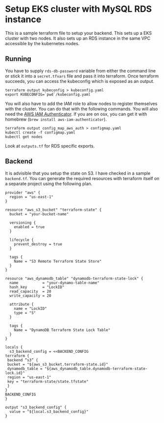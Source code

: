 # Setup EKS cluster with MySQL RDS instance

This is a sample terraform file to setup your backend. This sets up a EKS cluster with two nodes. It also sets up an RDS instance in the same VPC accessible by the kubernetes nodes.

## Running

You have to supply `rds-db-password` variable from either the command line or stick it into a `secret.tfvars` file and pass it into terraform. Once terraform succeeds, you can access the kubeconfig which is exposed as an output.

    terraform output kubeconfig > kubeconfig.yaml
    export KUBECONFIG=`pwd`/kubeconfig.yaml

You will also have to add the IAM role to allow nodes to register themselves with the cluster. You can do that with the following commands. You will also need the [AWS IAM Authenticator](https://github.com/kubernetes-sigs/aws-iam-authenticator). If you are on osx, you can get it with homebrew (`brew install aws-iam-authenticator`).

    terraform output config_map_aws_auth > configmap.yaml
    kubectl create -f configmap.yaml
    kubectl get nodes

Look at `outputs.tf` for RDS specific exports.

## Backend

It is advisible that you setup the state on S3. I have checked in a sample `backend.tf`. You can generate the required resources with terraform itself on a separate project using the following plan.

```
provider "aws" {
  region = "us-east-1"
}

resource "aws_s3_bucket" "terraform-state" {
  bucket = "your-bucket-name"

  versioning {
    enabled = true
  }

  lifecycle {
    prevent_destroy = true
  }

  tags {
    Name = "S3 Remote Terraform State Store"
  }
}

resource "aws_dynamodb_table" "dynamodb-terraform-state-lock" {
  name           = "your-dynamo-table-name"
  hash_key       = "LockID"
  read_capacity  = 20
  write_capacity = 20

  attribute {
    name = "LockID"
    type = "S"
  }

  tags {
    Name = "DynamoDB Terraform State Lock Table"
  }
}

locals {
  s3_backend_config = <<BACKEND_CONFIG
terraform {
 backend “s3” {
 bucket = "${aws_s3_bucket.terraform-state.id}"
 dynamodb_table = "${aws_dynamodb_table.dynamodb-terraform-state-lock.id}"
 region = "us-east-1"
 key = "terraform-state/state.tfstate"
 }
}
BACKEND_CONFIG
}

output "s3_backend_config" {
  value = "${local.s3_backend_config}"
}
```

